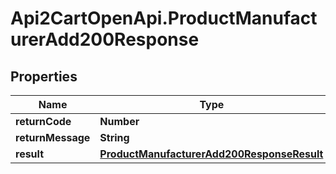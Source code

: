 # Api2CartOpenApi.ProductManufacturerAdd200Response

## Properties

Name | Type | Description | Notes
------------ | ------------- | ------------- | -------------
**returnCode** | **Number** |  | [optional] 
**returnMessage** | **String** |  | [optional] 
**result** | [**ProductManufacturerAdd200ResponseResult**](ProductManufacturerAdd200ResponseResult.md) |  | [optional] 



